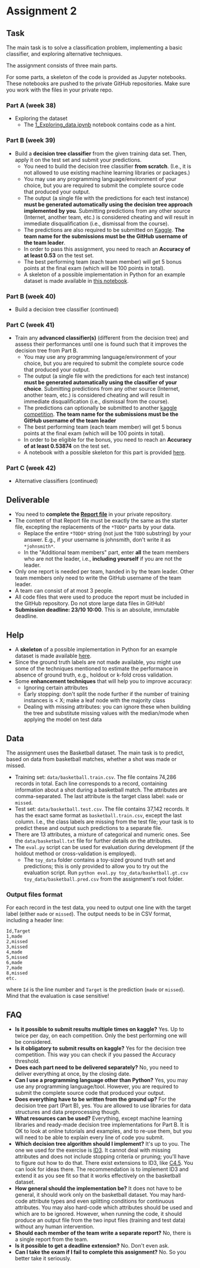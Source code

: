 # Assignment 2

## Task

The main task is to solve a classification problem, implementing a basic classifier, and exploring alternative techniques.

The assignment consists of three main parts.

For some parts, a skeleton of the code is provided as Jupyter notebooks. These notebooks are pushed to the private GitHub repositories. Make sure you work with the files in your private repo.


### Part A (week 38)

  * Exploring the dataset
    * The [1_Exploring_data.ipynb](1_Exploring_data.ipynb) notebook contains code as a hint.  

### Part B (week 39)

  * Build a **decision tree classifier** from the given training data set. Then, apply it on the test set and submit your predictions.
      - You need to build the decision tree classifier **from scratch**. (I.e., it is not allowed to use existing machine learning libraries or packages.)
      - You may use any programming language/environment of your choice, but you are required to submit the complete source code that produced your output.
      - The output (a single file with the predictions for each test instance) **must be generated automatically using the decision tree approach implemented by you**. Submitting predictions from any other source (Internet, another team, etc.) is considered cheating and will result in immediate disqualification (i.e., dismissal from the course).   
      - The predictions are also required to be submitted on [Kaggle](https://www.kaggle.com/t/42fe17fac7d54895bb0181e85b4d4d19). **The team name for the submissions must be the GitHub username of the team leader**.
      - In order to pass this assignment, you need to reach an **Accuracy of at least 0.53** on the test set.
      - The best performing team (each team member) will get 5 bonus points at the final exam (which will be 100 points in total).
      - A skeleton of a possible implementation in Python for an example dataset is made available in [this notebook](2_Decision_tree_example.ipynb).

### Part B (week 40)

  * Build a decision tree classifier (continued)

### Part C (week 41)

  * Train any **advanced classifier(s)** (different from the decision tree) and assess their performances until one is found such that it improves the decision tree from Part B.
      - You may use any programming language/environment of your choice, but you are required to submit the complete source code that produced your output.
      - The output (a single file with the predictions for each test instance) **must be generated automatically using the classifier of your choice**. Submitting predictions from any other source (Internet, another team, etc.) is considered cheating and will result in immediate disqualification (i.e., dismissal from the course).   
      - The predictions can optionally be submitted to another [kaggle competition](https://www.kaggle.com/t/7cd45d4a0ca44ee39c50fdad548d1a0e). **The team name for the submissions must be the GitHub username of the team leader**
      - The best performing team (each team member) will get 5 bonus points at the final exam (which will be 100 points in total).
      - In order to be eligible for the bonus, you need to reach an **Accuracy of at least 0.53874** on the test set.
      - A notebook with a possible skeleton for this part is provided [here](3_Alternative_classifiers.ipynb).


### Part C (week 42)

  * Alternative classifiers (continued)


## Deliverable

  - You need to **complete the [Report file](REPORT.md)** in your private repository.
  - The content of that Report file must be exactly the same as the starter file, excepting the replacements of the `*TODO*` parts by your data.
    - Replace the entire `*TODO*` string (not just the `TODO` substring) by your answer. E.g., if your username is johnsmith, don't write it as `*johnsmith*`.
    - In the "Additional team members" part, enter **all** the team members who are not the leader, i.e., **including yourself** if you are not the leader.
  - Only one report is needed per team, handed in by the team leader. Other team members only need to write the GitHub username of the team leader.
  - A team can consist of at most 3 people.
  - All code files that were used to produce the report must be included in the GitHub repository. Do not store large data files in GitHub!
  - **Submission deadline: 23/10 10:00**. This is an absolute, immutable deadline.


## Help

  * A **skeleton** of a possible implementation in Python for an example dataset is made available [here](2_Decision_tree_example.ipynb).
  * Since the ground truth labels are not made available, you might use some of the techniques mentioned to estimate the performance in absence of ground truth, e.g., holdout or k-fold cross validation.
  * Some **enhancement techniques** that will help you to improve accuracy:
    - Ignoring certain attributes
    - Early stopping: don't split the node further if the number of training instances is < X; make a leaf node with the majority class
    - Dealing with missing attributes: you can ignore these when building the tree and substitute missing values with the median/mode when applying the model on test data


## Data

The assignment uses the Basketball dataset. The main task is to predict, based on data from basketball matches, whether a shot was made or missed.

  - Training set: `data/basketball.train.csv`. The file contains 74,286 records in total. Each line corresponds to a record, containing information about a shot during a basketball match. The attributes are comma-separated. The last attribute is the target class label: `made` or `missed`.
  - Test set: `data/basketball.test.csv`. The file contains 37,142 records. It has the exact same format as `basketball.train.csv`, except the last column. I.e., the class labels are missing from the test file; your task is to predict these and output such predictions to a separate file.
  - There are 13 attributes, a mixture of categorical and numeric ones. See the `data/basketball.txt` file for further details on the attributes.
  - The `eval.py` script can be used for evaluation during development (if the holdout method or cross-validation is employed).
    * The `toy_data` folder contains a toy-sized ground truth set and predictions; this is only provided to allow you to try out the evaluation script. Run `python eval.py toy_data/basketball.gt.csv toy_data/basketball.pred.csv` from the assignment's root folder.


### Output files format

For each record in the test data, you need to output one line with the target label (either `made` or `missed`). The output needs to be in CSV format, including a header line:
```
Id,Target
1,made
2,missed
3,missed
4,made
5,missed
6,made
7,made
8,missed
etc.
```  
where `Id` is the line number and `Target` is the prediction (`made` or `missed`).
Mind that the evaluation is case sensitive!


## FAQ

  * **Is it possible to submit results multiple times on kaggle?**
Yes. Up to twice per day, on each competition. Only the best performing one will be considered.
  * **Is it obligatory to submit results on kaggle?**
Yes for the decision tree competition. This way you can check if you passed the Accuracy threshold.
  * **Does each part need to be delivered separately?** No, you need to deliver everything at once, by the closing date.
  * **Can I use a programming language other than Python?** Yes, you may use any programming language/tool. However, you are required to submit the complete source code that produced your output.
  * **Does everything have to be written from the ground up?**
  For the decision tree part (Part B), yes. You are allowed to use libraries for data structures and data preprocessing though.
  * **What resources can be used?**
  Everything, except machine learning libraries and ready-made decision tree implementations for Part B. It is OK to look at online tutorials and examples, and to re-use them, but you will need to be able to explain every line of code you submit.
  * **Which decision tree algorithm should I implement?** It's up to you. The one we used for the exercise is [ID3](https://en.wikipedia.org/wiki/ID3_algorithm). It cannot deal with missing attributes and does not include stopping criteria or pruning; you'll have to figure out how to do that. There exist extensions to ID3, like [C4.5](https://en.wikipedia.org/wiki/C4.5_algorithm). You can look for ideas there. The recommendation is to implement ID3 and extend it as you see fit so that it works effectively on the basketball dataset.
  * **How general should the implementation be?** It does not have to be general, it should work only on the basketball dataset. You may hard-code attribute types and even splitting conditions for continuous attributes. You may also hard-code which attributes should be used and which are to be ignored. However, when running the code, it should produce an output file from the two input files (training and test data) without any human intervention.
  * **Should each member of the team write a separate report?** No, there is a single report from the team.
  * **Is it possible to get a deadline extension?**
      No. Don't even ask.
  * **Can I take the exam if I fail to complete this assignment?**
      No. So you better take it seriously.
